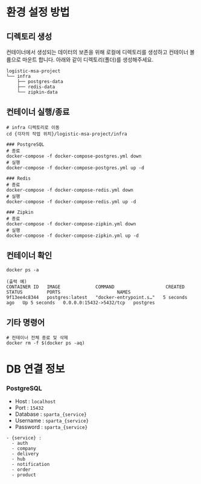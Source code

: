 # 환경 설정 방법

## 디렉토리 생성
컨테이너에서 생성되는 데이터의 보존을 위해 로컬에 디렉토리를 생성하고 컨테이너 볼륨으로 마운트 합니다. 아래와 같이 디렉토리(폴더)를 생성해주세요.
~~~
logistic-msa-project
└── infra
    ├── postgres-data
    ├── redis-data
    └── zipkin-data
~~~

## 컨테이너 실행/종료
~~~
# infra 디렉토리로 이동
cd {각자의 작업 위치}/logistic-msa-project/infra

### PostgreSQL
# 종료
docker-compose -f docker-compose-postgres.yml down
# 실행
docker-compose -f docker-compose-postgres.yml up -d

### Redis
# 종료
docker-compose -f docker-compose-redis.yml down
# 실행
docker-compose -f docker-compose-redis.yml up -d

### Zipkin
# 종료
docker-compose -f docker-compose-zipkin.yml down
# 실행
docker-compose -f docker-compose-zipkin.yml up -d
~~~

## 컨테이너 확인
~~~
docker ps -a

(출력 예)
CONTAINER ID   IMAGE             COMMAND                   CREATED         STATUS         PORTS                     NAMES
9f13ee4c8344   postgres:latest   "docker-entrypoint.s…"   5 seconds ago   Up 5 seconds   0.0.0.0:15432->5432/tcp   postgres
~~~

## 기타 명령어
~~~
# 컨테이너 전체 종료 및 삭제
docker rm -f $(docker ps -aq)
~~~

# DB 연결 정보
### PostgreSQL
- Host : `localhost`
- Port : `15432`
- Database : `sparta_{service}`
- Username : `sparta_{service}`
- Password : `sparta_{service}`
~~~
- {service} : 
  - auth
  - company
  - delivery
  - hub
  - notification
  - order
  - product
~~~